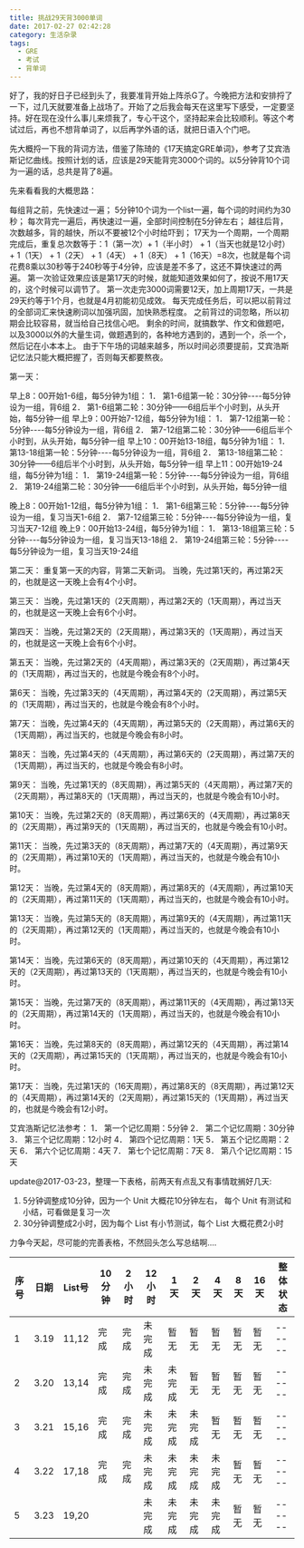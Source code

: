 ```yaml
---
title: 挑战29天背3000单词
date: 2017-02-27 02:42:28
category: 生活杂录
tags:
  - GRE
  - 考试
  - 背单词
---
```


好了，我的好日子已经到头了，我要准背开始上阵杀G了。今晚把方法和安排捋了一下，过几天就要准备上战场了。开始了之后我会每天在这里写下感受，一定要坚持。好在现在没什么事儿来烦我了，专心干这个，坚持起来会比较顺利。等这个考试过后，再也不想背单词了，以后再学外语的话，就把日语入个门吧。

<!--more-->

先大概捋一下我的背词方法，借鉴了陈琦的《17天搞定GRE单词》，参考了艾宾浩斯记忆曲线。按照计划的话，应该是29天能背完3000个词的。以5分钟背10个词为一遍的话，总共是背了8遍。

先来看看我的大概思路：

每组背之前，先快速过一遍；
5分钟10个词为一个list一遍，每个词的时间约为30秒；
每次背完一遍后，再快速过一遍，全部时间控制在5分钟左右；
越往后背，次数越多，背的越快，所以不要被12个小时给吓到；
17天为一个周期，一个周期完成后，重复总次数等于：1（第一次）+ 1（半小时） + 1（当天也就是12小时）+ 1（1天） + 1（2天） + 1（4天） + 1（8天） + 1（16天）=8次，也就是每个词花费8乘以30秒等于240秒等于4分钟，应该是差不多了，这还不算快速过的两遍。
第一次验证效果应该是第17天的时候，就能知道效果如何了，按说不用17天的，这个时候可以调节了。
第一次走完3000词需要12天，加上周期17天，一共是29天约等于1个月，也就是4月初能初见成效。
每天完成任务后，可以把以前背过的全部词汇来快速刷词以加强巩固，加快熟悉程度。
之前背过的词忽略，所以初期会比较容易，就当给自己找信心吧。
剩余的时间，就搞数学、作文和做题吧，以及3000以外的大量生词，做题遇到的，各种地方遇到的，遇到一个，杀一个，然后记在小本本上。
由于下午场的词越来越多，所以时间必须要提前，艾宾浩斯记忆法只能大概把握了，否则每天都要熬夜。

第一天：

早上8：00开始1-6组，每5分钟为1组：
1． 第1-6组第一轮：30分钟----每5分钟设为一组，背6组
2． 第1-6组第二轮：30分钟——6组后半个小时到，从头开始，每5分钟一组
早上9：00开始7-12组，每5分钟为1组：
1． 第7-12组第一轮：5分钟----每5分钟设为一组，背6组
2． 第7-12组第二轮：30分钟——6组后半个小时到，从头开始，每5分钟一组
早上10：00开始13-18组，每5分钟为1组：
1． 第13-18组第一轮：5分钟----每5分钟设为一组，背6组
2． 第13-18组第二轮：30分钟——6组后半个小时到，从头开始，每5分钟一组
早上11：00开始19-24组，每5分钟为1组：
1． 第19-24组第一轮：5分钟----每5分钟设为一组，背6组
2． 第19-24组第二轮：30分钟——6组后半个小时到，从头开始，每5分钟一组

晚上8：00开始1-12组，每5分钟为1组：
1． 第1-6组第三轮：5分钟----每5分钟设为一组，复习当天1-6组
2． 第7-12组第三轮：5分钟----每5分钟设为一组，复习当天7-12组
晚上9：00开始13-24组，每5分钟为1组：
1． 第13-18组第三轮：5分钟----每5分钟设为一组，复习当天13-18组
2． 第19-24组第三轮：5分钟----每5分钟设为一组，复习当天19-24组

第二天：
重复第一天的内容，背第二天新词。
当晚，先过第1天的，再过第2天的，也就是这一天晚上会有4个小时。

第三天：
当晚，先过第1天的（2天周期），再过第2天的（1天周期），再过当天的，也就是这一天晚上会有6个小时。

第四天：
当晚，先过第2天的（2天周期），再过第3天的（1天周期），再过当天的，也就是这一天晚上会有6个小时。

第五天：
当晚，先过第2天的（4天周期），再过第3天的（2天周期），再过第4天的（1天周期），再过当天的，也就是今晚会有8个小时。

第6天：
当晚，先过第3天的（4天周期），再过第4天的（2天周期），再过第5天的（1天周期），再过当天的，也就是今晚会有8个小时。

第7天：
当晚，先过第4天的（4天周期），再过第5天的（2天周期），再过第6天的（1天周期），再过当天的，也就是今晚会有8小时。

第8天：
当晚，先过第4天的（4天周期），再过第6天的（2天周期），再过第7天的（1天周期），再过当天的，也就是今晚会有8小时。

第9天：
当晚，先过第1天的（8天周期），再过第5天的（4天周期），再过第7天的（2天周期），再过第8天的（1天周期），再过当天的，也就是今晚会有10小时。

第10天：
当晚，先过第2天的（8天周期），再过第6天的（4天周期），再过第8天的（2天周期），再过第9天的（1天周期），再过当天的，也就是今晚会有10小时。

第11天：
当晚，先过第3天的（8天周期），再过第7天的（4天周期），再过第9天的（2天周期），再过第10天的（1天周期），再过当天的，也就是今晚会有10小时。

第12天：
当晚，先过第4天的（8天周期），再过第8天的（4天周期），再过第10天的（2天周期），再过第11天的（1天周期），再过当天的，也就是今晚会有10小时。

第13天：
当晚，先过第5天的（8天周期），再过第9天的（4天周期），再过第11天的（2天周期），再过第12天的（1天周期），再过当天的，也就是今晚会有10小时。

第14天：
当晚，先过第6天的（8天周期），再过第10天的（4天周期），再过第12天的（2天周期），再过第13天的（1天周期），再过当天的，也就是今晚会有10小时。


第15天：
当晚，先过第7天的（8天周期），再过第11天的（4天周期），再过第13天的（2天周期），再过第14天的（1天周期），再过当天的，也就是今晚会有10小时。

第16天：
当晚，先过第8天的（8天周期），再过第12天的（4天周期），再过第14天的（2天周期），再过第15天的（1天周期），再过当天的，也就是今晚会有10小时。

第17天：
当晚，先过第1天的（16天周期），再过第8天的（8天周期），再过第12天的（4天周期），再过第14天的（2天周期），再过第15天的（1天周期），再过当天的，也就是今晚会有12小时。

艾宾浩斯记忆法参考：
1． 第一个记忆周期：5分钟
2． 第二个记忆周期：30分钟
3． 第三个记忆周期：12小时
4． 第四个记忆周期：1天
5． 第五个记忆周期：2天
6． 第六个记忆周期：4天
7． 第七个记忆周期：7天
8． 第八个记忆周期：15天

update@2017-03-23，整理一下表格，前两天有点乱又有事情耽搁好几天:
1.  5分钟调整成10分钟，因为一个 Unit 大概花10分钟左右， 每个 Unit 有测试和小结，可看做是复习一次
2.  30分钟调整成2小时，因为每个 List 有小节测试，每个 List 大概花费2小时

力争今天起，尽可能的完善表格，不然回头怎么写总结啊....


序号 | 日期  |  List号 | 10分钟 | 2小时 | 12小时 | 1天 | 2天 | 4天 | 8天 | 16天| 整体状态
------- | ------|-------|------|------ |------|------|------|------|------|------|------
1 | 3.19  |  11,12 |  完成 | 完成 | 未完成 | 暂无 | 暂无 | 暂无 | 暂无 | 暂无|------
2 | 3.20  |  13,14 |  完成 | 完成 | 未完成 | 未完成 | 暂无 | 暂无 | 暂无 | 暂无|------
3 | 3.21  |  15,16 |  完成 | 完成 | 未完成 | 未完成 | 未完成 | 暂无 | 暂无 | 暂无|------
4 | 3.22  |  17,18 |  完成 | 完成 | 未完成 | 未完成 | 未完成 | 未完成 | 暂无 | 暂无|------
5 | 3.23  |  19,20 |   |  | 未完成 | 未完成 | 未完成 | 未完成 | 暂无 | 暂无|------

